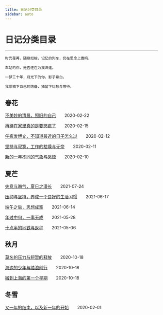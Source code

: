 ```yaml
---
title: 日记分类目录
sidebar: auto
---
```


# 日记分类目录

***

`时光荏苒，随缘如梭，记忆的列车，仍在思念上轰鸣，`

`车站的你，是否还在为我流连，`

`一梦三十年，月光下的你，影子希白，`

`我愿摘下自己的防备，独留下忧愁与等待。`

## 春花

[不美妙的清晨，照旧的自己](不美妙的清晨，照旧的自己.md)&emsp;&emsp;2020-02-22

[再待在家里真的是要憋疯了](再待在家里真的是要憋疯了.md)&emsp;&emsp;2020-02-15

[午夜发博文，不知道最近的日子怎么过](午夜发博文，不知道最近的日子怎么过.md)&emsp;&emsp;2020-02-12

[坚持与寂寞，工作的枯燥与无奈](坚持与寂寞，工作的枯燥与无奈)&emsp;&emsp;2020-02-11

[新的一年不同的气象与感悟](新的一年不同的气象与感悟.md)&emsp;&emsp;2020-02-10


## 夏芒

[失意与晦气，夏日之漫长](失意与晦气，夏日之漫长.md)&emsp;&emsp;2021-07-24

[压抑与坚持，养成一个良好的生活习惯](压抑与坚持，养成一个良好的生活习惯.md)&emsp;&emsp;2021-06-17

[端午之后，思想成空](端午之后，思想成空.md)&emsp;&emsp;2021-06-14

[年过中旬，一事无成](年过中旬，一事无成.md)&emsp;&emsp;2021-05-28

[十点半的地铁与返程](十点半的地铁与返程.md)&emsp;&emsp;2021-05-06

## 秋月

[莫名的压力与短暂的释放](莫名的压力与短暂的释放.md)&emsp;&emsp;2020-10-18

[海边的少年与踏浪前行](海边的少年与踏浪前行.md)&emsp;&emsp;2020-10-18

[搬到上海的第一个星期](搬到上海的第一个星期.md)&emsp;&emsp;2020-10-18

## 冬雪

[又一年的结束，以及新一年的开始](又一年的结束，以及新一年的开始.md)&emsp;&emsp;2020-02-01

